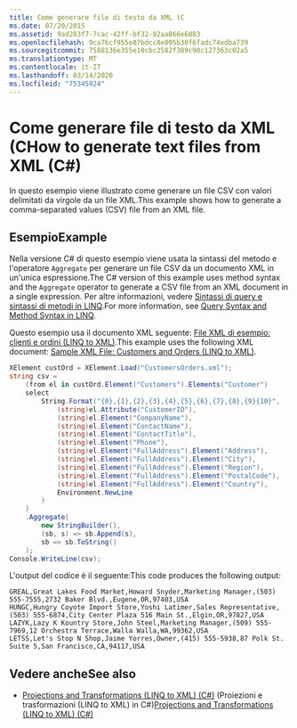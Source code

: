 ```yaml
---
title: Come generare file di testo da XML (C
ms.date: 07/20/2015
ms.assetid: 9ad283f7-7cac-42ff-bf32-92aa866e6883
ms.openlocfilehash: 9ca76cf955e07bdcc8e095b30f6fadc74edba739
ms.sourcegitcommit: 7588136e355e10cbc2582f389c90c127363c02a5
ms.translationtype: MT
ms.contentlocale: it-IT
ms.lasthandoff: 03/14/2020
ms.locfileid: "75345924"
---
```

# <a name="how-to-generate-text-files-from-xml-c"></a><span data-ttu-id="b36bd-102">Come generare file di testo da XML (C</span><span class="sxs-lookup"><span data-stu-id="b36bd-102">How to generate text files from XML (C#)</span></span>
<span data-ttu-id="b36bd-103">In questo esempio viene illustrato come generare un file CSV con valori delimitati da virgole da un file XML.</span><span class="sxs-lookup"><span data-stu-id="b36bd-103">This example shows how to generate a comma-separated values (CSV) file from an XML file.</span></span>  
  
## <a name="example"></a><span data-ttu-id="b36bd-104">Esempio</span><span class="sxs-lookup"><span data-stu-id="b36bd-104">Example</span></span>  
 <span data-ttu-id="b36bd-105">Nella versione C# di questo esempio viene usata la sintassi del metodo e l'operatore `Aggregate` per generare un file CSV da un documento XML in un'unica espressione.</span><span class="sxs-lookup"><span data-stu-id="b36bd-105">The C# version of this example uses method syntax and the `Aggregate` operator to generate a CSV file from an XML document in a single expression.</span></span> <span data-ttu-id="b36bd-106">Per altre informazioni, vedere [Sintassi di query e sintassi di metodi in LINQ](./query-syntax-and-method-syntax-in-linq.md).</span><span class="sxs-lookup"><span data-stu-id="b36bd-106">For more information, see [Query Syntax and Method Syntax in LINQ](./query-syntax-and-method-syntax-in-linq.md).</span></span>  
  
 <span data-ttu-id="b36bd-107">Questo esempio usa il documento XML seguente: [File XML di esempio: clienti e ordini (LINQ to XML)](./sample-xml-file-customers-and-orders-linq-to-xml-2.md).</span><span class="sxs-lookup"><span data-stu-id="b36bd-107">This example uses the following XML document: [Sample XML File: Customers and Orders (LINQ to XML)](./sample-xml-file-customers-and-orders-linq-to-xml-2.md).</span></span>  
  
```csharp  
XElement custOrd = XElement.Load("CustomersOrders.xml");  
string csv =  
    (from el in custOrd.Element("Customers").Elements("Customer")  
    select  
        String.Format("{0},{1},{2},{3},{4},{5},{6},{7},{8},{9}{10}",  
            (string)el.Attribute("CustomerID"),  
            (string)el.Element("CompanyName"),  
            (string)el.Element("ContactName"),  
            (string)el.Element("ContactTitle"),  
            (string)el.Element("Phone"),  
            (string)el.Element("FullAddress").Element("Address"),  
            (string)el.Element("FullAddress").Element("City"),  
            (string)el.Element("FullAddress").Element("Region"),  
            (string)el.Element("FullAddress").Element("PostalCode"),  
            (string)el.Element("FullAddress").Element("Country"),  
            Environment.NewLine  
        )  
    )  
    .Aggregate(  
        new StringBuilder(),  
        (sb, s) => sb.Append(s),  
        sb => sb.ToString()  
    );  
Console.WriteLine(csv);  
```  
  
 <span data-ttu-id="b36bd-108">L'output del codice è il seguente:</span><span class="sxs-lookup"><span data-stu-id="b36bd-108">This code produces the following output:</span></span>  
  
```output  
GREAL,Great Lakes Food Market,Howard Snyder,Marketing Manager,(503) 555-7555,2732 Baker Blvd.,Eugene,OR,97403,USA  
HUNGC,Hungry Coyote Import Store,Yoshi Latimer,Sales Representative,(503) 555-6874,City Center Plaza 516 Main St.,Elgin,OR,97827,USA  
LAZYK,Lazy K Kountry Store,John Steel,Marketing Manager,(509) 555-7969,12 Orchestra Terrace,Walla Walla,WA,99362,USA  
LETSS,Let's Stop N Shop,Jaime Yorres,Owner,(415) 555-5938,87 Polk St. Suite 5,San Francisco,CA,94117,USA  
```  
  
## <a name="see-also"></a><span data-ttu-id="b36bd-109">Vedere anche</span><span class="sxs-lookup"><span data-stu-id="b36bd-109">See also</span></span>

- <span data-ttu-id="b36bd-110">[Projections and Transformations (LINQ to XML) (C#)](how-to-work-with-dictionaries-using-linq-to-xml.md) (Proiezioni e trasformazioni (LINQ to XML) in C#)</span><span class="sxs-lookup"><span data-stu-id="b36bd-110">[Projections and Transformations (LINQ to XML) (C#)](how-to-work-with-dictionaries-using-linq-to-xml.md)</span></span>
